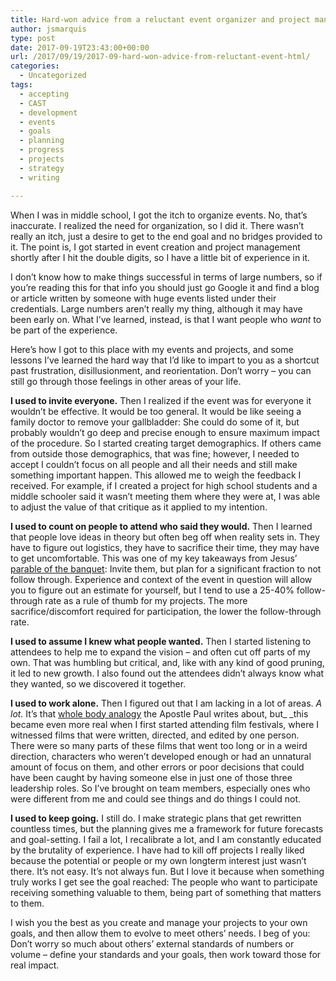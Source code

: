 ```yaml
---
title: Hard-won advice from a reluctant event organizer and project manager
author: jsmarquis
type: post
date: 2017-09-19T23:43:00+00:00
url: /2017/09/19/2017-09-hard-won-advice-from-reluctant-event-html/
categories:
  - Uncategorized
tags:
  - accepting
  - CAST
  - development
  - events
  - goals
  - planning
  - progress
  - projects
  - strategy
  - writing

---
```

When I was in middle school, I got the itch to organize events. No, that&#8217;s inaccurate. I realized the need for organization, so I did it. There wasn&#8217;t really an itch, just a desire to get to the end goal and no bridges provided to it. The point is, I got started in event creation and project management shortly after I hit the double digits, so I have a little bit of experience in it.

I don&#8217;t know how to make things successful in terms of large numbers, so if you&#8217;re reading this for that info you should just go Google it and find a blog or article written by someone with huge events listed under their credentials. Large numbers aren&#8217;t really my thing, although it may have been early on. What I&#8217;ve learned, instead, is that I want people who _want_ to be part of the experience.

Here&#8217;s how I got to this place with my events and projects, and some lessons I&#8217;ve learned the hard way that I&#8217;d like to impart to you as a shortcut past frustration, disillusionment, and reorientation. Don&#8217;t worry &#8211; you can still go through those feelings in other areas of your life.

**I used to invite everyone.** Then I realized if the event was for everyone it wouldn&#8217;t be effective. It would be too general. It would be like seeing a family doctor to remove your gallbladder: She could do some of it, but probably wouldn&#8217;t go deep and precise enough to ensure maximum impact of the procedure. So I started creating target demographics. If others came from outside those demographics, that was fine; however, I needed to accept I couldn&#8217;t focus on all people and all their needs and still make something important happen. This allowed me to weigh the feedback I received. For example, if I created a project for high school students and a middle schooler said it wasn&#8217;t meeting them where they were at, I was able to adjust the value of that critique as it applied to my intention.

**I used to count on people to attend who said they would.** Then I learned that people love ideas in theory but often beg off when reality sets in. They have to figure out logistics, they have to sacrifice their time, they may have to get uncomfortable. This was one of my key takeaways from Jesus&#8217; <a href="https://www.biblegateway.com/passage/?search=Luke%2014:15-24" target="_blank">parable of the banquet</a>: Invite them, but plan for a significant fraction to not follow through. Experience and context of the event in question will allow you to figure out an estimate for yourself, but I tend to use a 25-40% follow-through rate as a rule of thumb for my projects. The more sacrifice/discomfort required for participation, the lower the follow-through rate.

**I used to assume I knew what people wanted.** Then I started listening to attendees to help me to expand the vision &#8211; and often cut off parts of my own. That was humbling but critical, and, like with any kind of good pruning, it led to new growth. I also found out the attendees didn&#8217;t always know what they wanted, so we discovered it together.

**I used to work alone.** Then I figured out that I am lacking in a lot of areas. _A lot._ It&#8217;s that&nbsp;<a href="https://www.biblegateway.com/passage/?search=1%20Corinthians%2012:12-27" target="_blank">whole body analogy</a> the Apostle Paul writes about, but_&nbsp;_this became even more real when I first started attending film festivals, where I witnessed films that were written, directed, and edited by one person. There were so many parts of these films that went too long or in a weird direction, characters who weren&#8217;t developed enough or had an unnatural amount of focus on them, and other errors or poor decisions that could have been caught by having someone else in just one of those three leadership roles. So I&#8217;ve brought on team members, especially ones who were different from me and could see things and do things I could not.

**I used to keep going.** I still do. I make strategic plans that get rewritten countless times, but the planning gives me a framework for future forecasts and goal-setting. I fail a lot, I recalibrate a lot, and I am constantly educated by the brutality of experience. I have had to kill off projects I really liked because the potential or people or my own longterm interest just wasn&#8217;t there. It&#8217;s not easy. It&#8217;s not always fun. But I love it because when something truly works I get see the goal reached: The people who want to participate receiving something valuable to them, being part of something that matters to them.

I wish you the best as you create and manage your projects to your own goals, and then allow them to evolve to meet others&#8217; needs. I beg of you: Don&#8217;t worry so much about others&#8217; external standards of numbers or volume &#8211; define your standards and your goals, then work toward those for real impact.